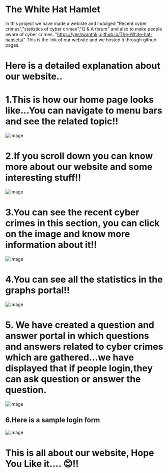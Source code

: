 # The White Hat Hamlet
In this project we have made a webiste and indulged "Recent cyber crimes","statistics of cyber crimes","Q & A forum" and also to make people aware of cyber crimes.
"https://yeshwanthkj.github.io/The-White-hat-hamlets/" This is the link of our website and we hosted it through github-pages.
# Here is a detailed explanation about our website..

# 1.This is how our home page looks like...You can navigate to menu bars and see the related topic!!

![image](https://user-images.githubusercontent.com/62197337/112629101-dd3e1900-8e59-11eb-9e3f-b0b8d2960bc3.png)

# 2.If you scroll down you can know more about our website and some interesting stuff!!

![image](https://user-images.githubusercontent.com/62197337/112629306-25f5d200-8e5a-11eb-8782-28e867eba3af.png)

# 3.You can see the recent cyber crimes in this section, you can click on the image and know more information about it!!

![image](https://user-images.githubusercontent.com/62197337/112629723-ac121880-8e5a-11eb-89ef-f28a305ba787.png)

# 4.You can see all the statistics in the graphs portal!!

![image](https://user-images.githubusercontent.com/62197337/112630038-1460fa00-8e5b-11eb-84ec-6939c99b70c3.png)

# 5. We have created a question and answer portal in which questions and answers related to cyber crimes which are gathered...we have displayed that if people login,they can ask question or answer the question.

![image](https://user-images.githubusercontent.com/62197337/112630180-3fe3e480-8e5b-11eb-8510-12a8812a3e02.png) 

## 6.Here is a sample login form

![image](https://user-images.githubusercontent.com/62197337/112630684-f2b44280-8e5b-11eb-8205-c5404039e426.png)

# This is all about our website, Hope You Like it.... 😊!!

